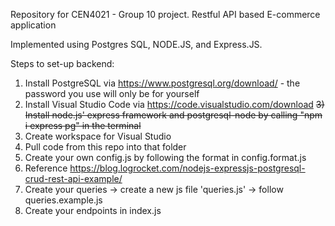Repository for CEN4021 - Group 10 project.
Restful API based E-commerce application

Implemented using Postgres SQL, NODE.JS, and Express.JS.

Steps to set-up backend:
  1) Install PostgreSQL via https://www.postgresql.org/download/
    - the password you use will only be for yourself
  2) Install Visual Studio Code via https://code.visualstudio.com/download
  ~~3) Install node.js' express framework and postgresql-node by calling "npm i express pg" in the terminal~~
  4) Create workspace for Visual Studio
  5) Pull code from this repo into that folder
  6) Create your own config.js by following the format in config.format.js
  7) Reference https://blog.logrocket.com/nodejs-expressjs-postgresql-crud-rest-api-example/
  8) Create your queries
    -> create a new js file '<function>queries.js'
    -> follow queries.example.js
  9) Create your endpoints in index.js
       
